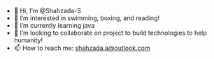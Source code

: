 - 👋 Hi, I’m @Shahzada-S
- 👀 I’m interested in swimming, boxing, and reading!
- 🌱 I’m currently learning java
- 💞️ I’m looking to collaborate on project to build technologies to help humanity!
- 📫 How to reach me: shahzada.a@outlook.com
